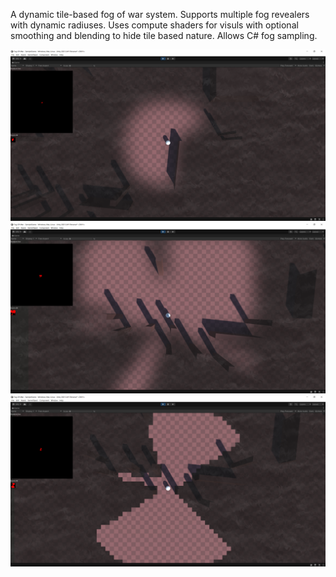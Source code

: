 A dynamic tile-based fog of war system. Supports multiple fog revealers with dynamic radiuses.
Uses compute shaders for visuls with optional smoothing and blending to hide tile based nature. Allows C# fog sampling.

![image alt](Screenshots/1.png)
![image alt](Screenshots/2.png)
![image alt](Screenshots/3.png)